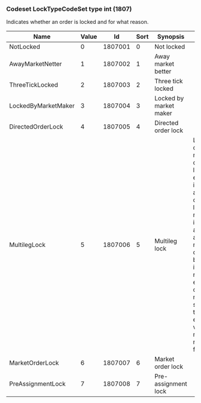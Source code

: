 ### Codeset LockTypeCodeSet type int (1807)

Indicates whether an order is locked and for what reason.

| Name                | Value | Id      | Sort | Synopsis               | Elaboration                                                                                                                               |
|---------------------|-------|---------|------|------------------------|-------------------------------------------------------------------------------------------------------------------------------|
| NotLocked           | 0     | 1807001 | 0    | Not locked             |                                                                                                                                |
| AwayMarketNetter    | 1     | 1807002 | 1    | Away market better     |                                                                                                                                |
| ThreeTickLocked     | 2     | 1807003 | 2    | Three tick locked      |                                                                                                                                |
| LockedByMarketMaker | 3     | 1807004 | 3    | Locked by market maker |                                                                                                                                |
| DirectedOrderLock   | 4     | 1807005 | 4    | Directed order lock    |                                                                                                                                |
| MultilegLock        | 5     | 1807006 | 5    | Multileg lock          | Lock in the context of multileg orders where legs are executed independently and the entire order is locked until matching information is available for all legs. A multileg order or quote must be matched in its entirety or not at all. For example, one of the legs may be a stock leg sent to a different execution venue that may or may not be able to fill it. |
| MarketOrderLock     | 6     | 1807007 | 6    | Market order lock      |                                                                                                                                |
| PreAssignmentLock   | 7     | 1807008 | 7    | Pre-assignment lock    |                                                                                                                                |

